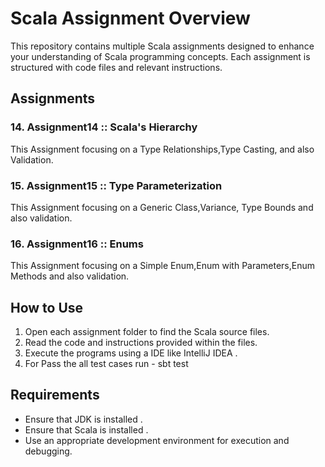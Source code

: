 # Scala Assignment Overview

This repository contains multiple Scala assignments designed to enhance your understanding of Scala programming concepts. Each assignment is structured with code files and relevant instructions.

## Assignments

### 14. Assignment14 :: Scala's Hierarchy
This Assignment focusing on a Type Relationships,Type Casting, and also Validation.

### 15. Assignment15 :: Type Parameterization
This Assignment focusing on a Generic Class,Variance, Type Bounds and also validation.

### 16. Assignment16 ::  Enums
This Assignment focusing on a Simple Enum,Enum with Parameters,Enum Methods and also validation.

## How to Use
1. Open each assignment folder to find the Scala source files.
2. Read the code and instructions provided within the files.
3. Execute the programs using a IDE like IntelliJ IDEA .
4. For Pass the all test cases run - sbt test 


## Requirements
- Ensure that JDK is installed .
- Ensure that Scala is installed .
- Use an appropriate development environment for execution and debugging.